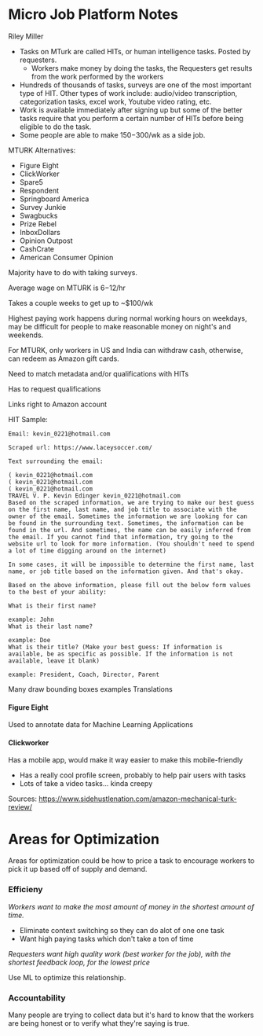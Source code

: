 # Micro Job Platform Notes
Riley Miller


- Tasks on MTurk are called HITs, or human intelligence tasks. Posted by requesters.
    - Workers make money by doing the tasks, the Requesters get results from the work performed by the workers
- Hundreds of thousands of tasks, surveys are one of the most important type of HIT. Other types of work include: audio/video transcription, categorization tasks, excel work, Youtube video rating, etc. 
- Work is available immediately after signing up but some of the better tasks require that you perform a certain number of HITs before being eligible to do the task.
- Some people are able to make $150-$300/wk as a side job.

MTURK Alternatives: 
- Figure Eight
- ClickWorker
- Spare5
- Respondent
- Springboard America
- Survey Junkie
- Swagbucks
- Prize Rebel
- InboxDollars 
- Opinion Outpost
- CashCrate
- American Consumer Opinion

Majority have to do with taking surveys.

Average wage on MTURK is $6-$12/hr

Takes a couple weeks to get up to ~$100/wk

Highest paying work happens during normal working hours on weekdays, may be difficult for people to make reasonable money on night's and weekends.

For MTURK, only workers in US and India can withdraw cash, otherwise, can redeem as Amazon gift cards.

Need to match metadata and/or qualifications with HITs

Has to request qualifications

Links right to Amazon account

HIT Sample:
```
Email: kevin_0221@hotmail.com

Scraped url: https://www.laceysoccer.com/

Text surrounding the email:

( kevin_0221@hotmail.com
( kevin_0221@hotmail.com
( kevin_0221@hotmail.com
TRAVEL V. P. Kevin Edinger kevin_0221@hotmail.com
Based on the scraped information, we are trying to make our best guess on the first name, last name, and job title to associate with the owner of the email. Sometimes the information we are looking for can be found in the surrounding text. Sometimes, the information can be found in the url. And sometimes, the name can be easily inferred from the email. If you cannot find that information, try going to the website url to look for more information. (You shouldn't need to spend a lot of time digging around on the internet)

In some cases, it will be impossible to determine the first name, last name, or job title based on the information given. And that's okay.

Based on the above information, please fill out the below form values to the best of your ability:

What is their first name?

example: John
What is their last name?

example: Doe
What is their title? (Make your best guess: If information is available, be as specific as possible. If the information is not available, leave it blank)

example: President, Coach, Director, Parent
```

Many draw bounding boxes examples
Translations

#### Figure Eight
Used to annotate data for Machine Learning Applications

#### Clickworker
Has a mobile app, would make it way easier to make this mobile-friendly
- Has a really cool profile screen, probably to help pair users with tasks
- Lots of take a video tasks... kinda creepy

Sources: 
https://www.sidehustlenation.com/amazon-mechanical-turk-review/

# Areas for Optimization
Areas for optimization could be how to price a task to encourage workers to pick it up based off of supply and demand.

### Efficieny
*Workers want to make the most amount of money in the shortest amount of time.*
- Eliminate context switching so they can do alot of one one task
- Want high paying tasks which don't take a ton of time

*Requesters want high quality work (best worker for the job), with the shortest feedback loop, for the lowest price*

Use ML to optimize this relationship.

### Accountability
Many people are trying to collect data but it's hard to know that the workers are being honest or to verify what they're saying is true.


